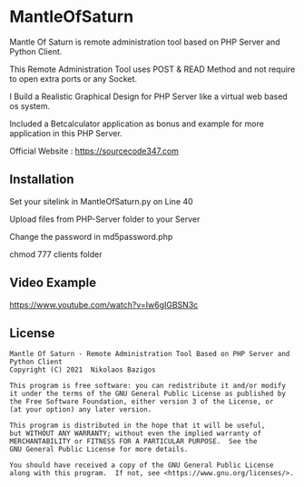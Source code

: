 # MantleOfSaturn
Mantle Of Saturn is remote administration tool based on PHP Server and Python Client.

This Remote Administration Tool uses POST & READ Method and not require to open extra ports or any Socket.

I Build a Realistic Graphical Design for PHP Server like a virtual web based os system.

Included a Betcalculator application as bonus and example for more application in this PHP Server.

Official Website : https://sourcecode347.com

## Installation ##
Set your sitelink in MantleOfSaturn.py on Line 40

Upload files from PHP-Server folder to your Server

Change the password in md5password.php

chmod 777 clients folder

## Video Example ##
https://www.youtube.com/watch?v=Iw6gIGBSN3c

## License ##

    Mantle Of Saturn - Remote Administration Tool Based on PHP Server and Python Client
    Copyright (C) 2021  Nikolaos Bazigos

    This program is free software: you can redistribute it and/or modify
    it under the terms of the GNU General Public License as published by
    the Free Software Foundation, either version 3 of the License, or
    (at your option) any later version.

    This program is distributed in the hope that it will be useful,
    but WITHOUT ANY WARRANTY; without even the implied warranty of
    MERCHANTABILITY or FITNESS FOR A PARTICULAR PURPOSE.  See the
    GNU General Public License for more details.

    You should have received a copy of the GNU General Public License
    along with this program.  If not, see <https://www.gnu.org/licenses/>.
